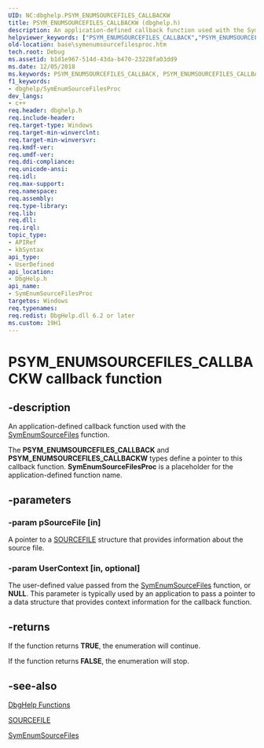```yaml
---
UID: NC:dbghelp.PSYM_ENUMSOURCEFILES_CALLBACKW
title: PSYM_ENUMSOURCEFILES_CALLBACKW (dbghelp.h)
description: An application-defined callback function used with the SymEnumSourceFiles function.
helpviewer_keywords: ["PSYM_ENUMSOURCEFILES_CALLBACK","PSYM_ENUMSOURCEFILES_CALLBACKW","SymEnumSourceFilesProc","SymEnumSourceFilesProc callback","SymEnumSourceFilesProc callback function","base.symenumsourcefilesproc","dbghelp/SymEnumSourceFilesProc"]
old-location: base\symenumsourcefilesproc.htm
tech.root: Debug
ms.assetid: b1d1e967-514d-43da-b470-23228fa03dd9
ms.date: 12/05/2018
ms.keywords: PSYM_ENUMSOURCEFILES_CALLBACK, PSYM_ENUMSOURCEFILES_CALLBACKW, SymEnumSourceFilesProc, SymEnumSourceFilesProc callback, SymEnumSourceFilesProc callback function, base.symenumsourcefilesproc, dbghelp/SymEnumSourceFilesProc
f1_keywords:
- dbghelp/SymEnumSourceFilesProc
dev_langs:
- c++
req.header: dbghelp.h
req.include-header: 
req.target-type: Windows
req.target-min-winverclnt: 
req.target-min-winversvr: 
req.kmdf-ver: 
req.umdf-ver: 
req.ddi-compliance: 
req.unicode-ansi: 
req.idl: 
req.max-support: 
req.namespace: 
req.assembly: 
req.type-library: 
req.lib: 
req.dll: 
req.irql: 
topic_type:
- APIRef
- kbSyntax
api_type:
- UserDefined
api_location:
- DbgHelp.h
api_name:
- SymEnumSourceFilesProc
targetos: Windows
req.typenames: 
req.redist: DbgHelp.dll 6.2 or later
ms.custom: 19H1
---
```


# PSYM_ENUMSOURCEFILES_CALLBACKW callback function


## -description


An application-defined callback function used with the 
<a href="https://docs.microsoft.com/windows/desktop/api/dbghelp/nf-dbghelp-symenumsourcefiles">SymEnumSourceFiles</a> function.

The <b>PSYM_ENUMSOURCEFILES_CALLBACK</b> and <b>PSYM_ENUMSOURCEFILES_CALLBACKW</b> types define a pointer to this callback function. 
<b>SymEnumSourceFilesProc</b> is a placeholder for the application-defined function name.


## -parameters




### -param pSourceFile [in]

A pointer to a 
<a href="https://docs.microsoft.com/windows/desktop/api/dbghelp/ns-dbghelp-sourcefile">SOURCEFILE</a> structure that provides information about the source file.


### -param UserContext [in, optional]

The user-defined value passed from the 
<a href="https://docs.microsoft.com/windows/desktop/api/dbghelp/nf-dbghelp-symenumsourcefiles">SymEnumSourceFiles</a> function, or <b>NULL</b>. This parameter is typically used by an application to pass a pointer to a data structure that provides context information for the callback function.


## -returns



If the function returns <b>TRUE</b>, the enumeration will continue.
						

If the function returns <b>FALSE</b>, the enumeration will stop.




## -see-also




<a href="https://docs.microsoft.com/windows/desktop/Debug/dbghelp-functions">DbgHelp Functions</a>



<a href="https://docs.microsoft.com/windows/desktop/api/dbghelp/ns-dbghelp-sourcefile">SOURCEFILE</a>



<a href="https://docs.microsoft.com/windows/desktop/api/dbghelp/nf-dbghelp-symenumsourcefiles">SymEnumSourceFiles</a>
 

 


